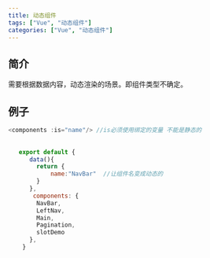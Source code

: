 ```yaml
---
title: 动态组件
tags: ["Vue", "动态组件"]
categories: ["Vue", "动态组件"]
---
```


## 简介

需要根据数据内容，动态渲染的场景。即组件类型不确定。

## 例子

```js
<components :is="name"/> //is必须使用绑定的变量 不能是静态的 
    
    
   export default {
      data(){
        return {
			name:"NavBar"  //让组件名变成动态的
        }
      }, 
       components: {
        NavBar,
        LeftNav,
        Main,
        Pagination,
        slotDemo
      },
	}
```

<!--more-->